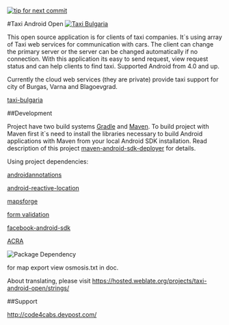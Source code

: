 [![tip for next commit](https://tip4commit.com/projects/43147.svg)](https://tip4commit.com/github/sytolk/TaxiAndroidOpen)

#Taxi Android Open <a href="https://play.google.com/store/apps/details?id=com.opentaxi.android" rel="Taxi Bulgaria">![Taxi Bulgaria](http://steverichey.github.io/google-play-badge-svg/img/en_get.svg)</a> 
<!---
<a href="http://apps.opera.com/badge.php?a=c&v=dark&did=88615&pid=408287" rel="Opera Mobile Store">![Opera Mobile Store](https://apps.opera.com/badge.php?a=s&v=white&did=88615&pid=408287)</a>
--->

This open source application is for clients of taxi companies. It`s using array of Taxi web services for communication with cars. The client can change the primary server or the server can be changed automatically if no connection.
With this application its easy to send request, view request status and can help clients to find taxi.
Supported Android from 4.0 and up.

Currently the cloud web services (they are private) provide taxi support for city of Burgas, Varna and Blagoevgrad.

[taxi-bulgaria](http://taxi-bulgaria.com)

##Development

Project have two build systems [Gradle](https://gradle.org/) and [Maven](http://maven.apache.org/). To build project with Maven first it\`s need to install the libraries necessary to build Android applications with Maven from your local Android SDK installation.
Read description of this project [maven-android-sdk-deployer](https://github.com/mosabua/maven-android-sdk-deployer) for details.

Using project dependencies:

[androidannotations](http://androidannotations.org/)

[android-reactive-location](https://github.com/mcharmas/Android-ReactiveLocation)

[mapsforge](http://code.google.com/p/mapsforge/)

[form validation](https://github.com/ragunathjawahar/android-saripaar)

[facebook-android-sdk](https://github.com/facebook/facebook-android-sdk)

[ACRA](https://github.com/ACRA/acra)

![Package Dependency](https://github.com/sytolk/TaxiAndroidOpen/blob/API14/doc/dependency.png)

for map export view osmosis.txt in doc.

About translating, please visit https://hosted.weblate.org/projects/taxi-android-open/strings/ 

##Support

http://code4cabs.devpost.com/

<!---
[![PayPal donate button](https://img.shields.io/badge/paypal-donate-yellow.svg)](https://www.paypal.com/cgi-bin/webscr?cmd=_s-xclick&hosted_button_id=2W5ZTX3VEH9D2 "Donate once-off to this project using Paypal")
--->